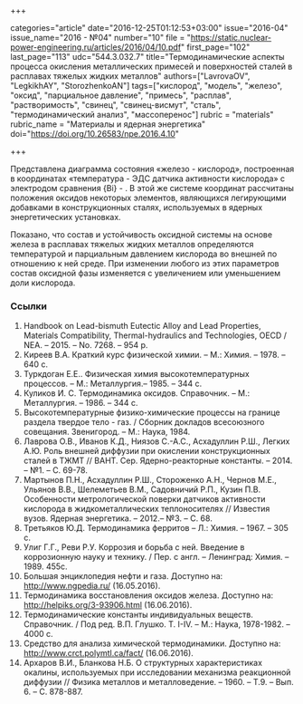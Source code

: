 +++

categories="article"
date="2016-12-25T01:12:53+03:00"
issue="2016-04"
issue_name="2016 - №04"
number="10"
file = "https://static.nuclear-power-engineering.ru/articles/2016/04/10.pdf"
first_page="102"
last_page="113"
udc="544.3.032.7"
title="Термодинамические аспекты процесса окисления металлических примесей и поверхностей сталей в расплавах тяжелых жидких металлов"
authors=["LavrovaOV", "LegkikhAY", "StorozhenkoAN"]
tags=["кислород", "модель", "железо", "оксид", "парциальное давление", "примесь", "расплав", "растворимость", "свинец", "свинец-висмут", "сталь", "термодинамический анализ", "массоперенос"]
rubric = "materials"
rubric_name = "Материалы и ядерная энергетика"
doi="https://doi.org/10.26583/npe.2016.4.10"

+++

Представлена диаграмма состояния «железо - кислород», построенная в координатах «температура - ЭДС датчика активности кислорода» с электродом сравнения {Bi} - <Bi2O3>. В этой же системе координат рассчитаны положения оксидов некоторых элементов, являющихся легирующими добавками в конструкционных сталях, используемых в ядерных энергетических установках.

Показано, что состав и устойчивость оксидной системы на основе железа в расплавах тяжелых жидких металлов определяются температурой и парциальным давлением кислорода во внешней по отношению к ней среде. При изменении любого из этих параметров состав оксидной фазы изменяется с увеличением или уменьшением доли кислорода.

### Ссылки

1. Handbook on Lead-bismuth Eutectic Alloy and Lead Properties, Materials Compatibility, Thermal-hydraulics and Technologies, OECD / NEA. – 2015. – No. 7268. – 954 p.
2. Киреев В.А. Краткий курс физической химии. – М.: Химия. – 1978. – 640 с.
3. Туркдоган Е.Е.. Физическая химия высокотемпературных процессов. – М.: Металлургия.– 1985. – 344 с.
4. Куликов И. С. Термодинамика оксидов. Справочник. – М.: Металлургия. – 1986. – 344 с.
5. Высокотемпературные физико-химические процессы на границе раздела твердое тело - газ. / Сборник докладов всесоюзного совещания. Звенигород. – М.: Наука, 1984.
6. Лаврова О.В., Иванов К.Д., Ниязов С.-А.С., Асхадуллин Р.Ш., Легких А.Ю. Роль внешней диффузии при окислении конструкционных сталей в ТЖМТ // ВАНТ. Сер. Ядерно-реакторные константы. – 2014. – №1. – С. 69-78.
7. Мартынов П.Н., Асхадуллин Р.Ш., Стороженко А.Н., Чернов М.Е., Ульянов В.В., Шелеметьев В.М., Садовничий Р.П., Кузин П.В. Особенности метрологической поверки датчиков активности кислорода в жидкометаллических теплоносителях // Известия вузов. Ядерная энергетика. – 2012.– №3. – С. 68.
8. Третьяков Ю.Д. Термодинамика ферритов – Л.: Химия. – 1967. – 305 с.
9. Улиг Г.Г., Реви Р.У. Коррозия и борьба с ней. Введение в коррозионную науку и технику. / Пер. с англ. – Ленинград: Химия. – 1989. 455с.
10. Большая энциклопедия нефти и газа. Доступно на: http://www.ngpedia.ru/ (16.05.2016).
11. Термодинамика восстановления оксидов железа. Доступно на: http://helpiks.org/3-93906.html (16.06.2016).
12. Термодинамические константы индивидуальных веществ. Справочник. / Под ред. В.П. Глушко. Т. I-IV. – М.: Наука, 1978-1982. – 4000 с.
13. Средство для анализа химической термодинамики. Доступно на: http://www.crct.polymtl.ca/fact/ (16.06.2016).
14. Архаров В.И., Бланкова Н.Б. О структурных характеристиках окалины, используемых при исследовании механизма реакционной диффузии // Физика металлов и металловедение. – 1960. – Т.9. – Вып. 6. – С. 878-887.